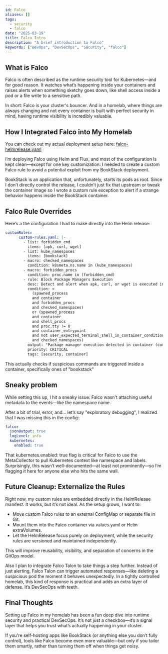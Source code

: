 ```yaml
---
id: Falco
aliases: []
tags:
  - security
  - falco
date: "2025-03-19"
title: Falco Intro
description: "A brief introduction to Falco"
keywords: ["DevOps", "DevSecOps", "Security", "falco"]
---
```


## What is Falco

Falco is often described as the runtime security tool for Kubernetes—and for good reason.
It watches what’s happening inside your containers and raises alerts when something
sketchy goes down, like shell access inside a pod or a file write to a sensitive path.

In short: Falco is your cluster's bouncer. And in a homelab, where things are
always changing and not every container is built with perfect security in mind,
having runtime visibility is incredibly valuable.

## How I Integrated Falco into My Homelab

You can check out my actual deployment setup here:
[falco-helmrelease.yaml](https://github.com/FedericoSerini/homelab/blob/main/infrastructure/controllers/base/falco/falco-helmrelease.yaml)

I’m deploying Falco using Helm and Flux, and most of the configuration is kept
clean—except for one key customization: I needed to create a custom Falco rule
to avoid a potential exploit from my BookStack deployment.

BookStack is an application that, unfortunately, starts its pods as root.
Since I don’t directly control the release, I couldn’t just fix that upstream
or tweak the container image so I wrote a custom rule exception to alert if
a strange behavior happens inside the BookStack container.

## Falco Rule Overrides

Here’s a the configuration I had to make directly into the Helm release:

```yaml
customRules:
      custom-rules.yaml: |-
        - list: forbidden_cmd
          items: [apk, curl, wget]
        - list: kube_namespaces
          items: [bookstack]
        - macro: checked_namespaces
          condition: k8smeta.ns.name in (kube_namespaces)
        - macro: forbidden_procs
          condition: proc.name in (forbidden_cmd)
        - rule: Block Package Managers Execution
          desc: Detect and alert when apk, curl, or wget is executed inside the container
          condition: >
            (spawned_process 
            and container 
            and forbidden_procs
            and checked_namespaces)
            or (spawned_process
            and container 
            and shell_procs
            and proc.tty != 0
            and container_entrypoint
            and not user_expected_terminal_shell_in_container_conditions
            and checked_namespaces)
          output: "Package manager execution detected in container (command=%proc.cmdline namespace=%k8smeta.ns.name user=%user.name pod_uid=%k8smeta.pod.uid, pod_name=%k8smeta.pod.name)"
          priority: CRITICAL
          tags: [security, container]
```

This actually checks if suspicious commands are triggered inside a container,
specifically ones of "bookstack"

## Sneaky problem

While setting this up, I hit a sneaky issue: Falco wasn't attaching useful
metadata to the events—like the namespace name.

After a bit of trial, error, and... let’s say "exploratory debugging",
I realized that I was missing this in the config:

```yaml
falco:
  jsonOutput: true
  logLevel: info
  kubernetes:
    enabled: true
```

That kubernetes.enabled: true flag is critical for Falco to use the MetaCollector
to pull Kubernetes context like namespace and labels. Surprisingly,
this wasn’t well-documented—at least not prominently—so I’m flagging
it here for anyone else who hits the same wall.

## Future Cleanup: Externalize the Rules

Right now, my custom rules are embedded directly in the HelmRelease manifest.
It works, but it’s not ideal. As the setup grows, I want to:

* Move custom Falco rules to an external ConfigMap or separate file in Git.
* Mount them into the Falco container via values.yaml or Helm extraVolumes.
* Let the HelmRelease focus purely on deployment, while the security rules are
versioned and maintained independently.

This will improve reusability, visibility, and separation of concerns in the GitOps model.

Also I plan to integrate Falco Talon to take things a step further. Instead of just alerting,
Falco Talon can trigger automated responses—like deleting a suspicious pod the moment
it behaves unexpectedly. In a tightly controlled homelab, this kind of response is practical
and adds an extra layer of defense. It’s DevSecOps with teeth.

## Final Thoughts

Setting up Falco in my homelab has been a fun deep dive into runtime security
and practical DevSecOps. It’s not just a checkbox—it’s a signal layer that
helps you trust what’s actually happening in your cluster.

If you're self-hosting apps like BookStack (or anything else you don’t fully control),
tools like Falco become even more valuable—but only if you tailor them smartly,
rather than turning them off when things get noisy.
